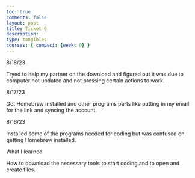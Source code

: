 ```yaml
---
toc: true
comments: false
layout: post
title: Ticket 0
description: 
type: tangibles
courses: { compsci: {week: 0} }
---
```



8/18/23

Tryed to help my partner on the download and figured out it was due to computer not updated and not pressing certain actions to work.



8/17/23

Got Homebrew installed and other programs parts like putting in my email for the link and syncing the account.



8/16/23

Installed some of the programs needed for coding but was confused on getting Homebrew installed.





What I learned

How to download the necessary tools to start coding and to open and create files.